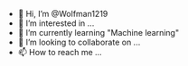 - 👋 Hi, I’m @Wolfman1219
- 👀 I’m interested in ...
- 🌱 I’m currently learning "Machine learning"
- 💞️ I’m looking to collaborate on ...
- 📫 How to reach me ...

<!--- cv2

rasm = cv2.imread('/content/drive/MyDrive/man in green background.jpg')
rasm = cv2.cvtColor(rasm, cv2.COLOR_BGR2RGB)
plt.imshow(rasm)
Wolfman1219/Wolfman1219 is a ✨ special ✨ repository because its `README.md` (this file) appears on your GitHub profile.
You can click the Preview link to take a look at your changes.
--->
